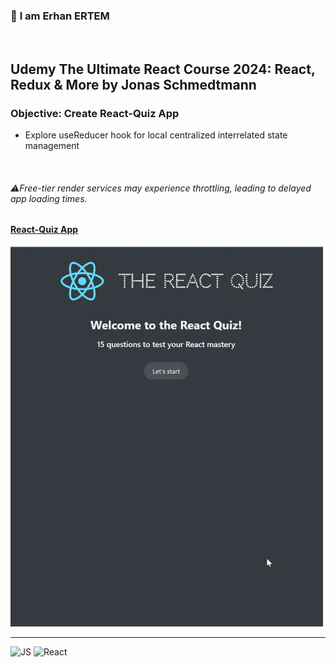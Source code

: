### 👋 **I am Erhan ERTEM**

&emsp;

## Udemy The Ultimate React Course 2024: React, Redux & More by Jonas Schmedtmann

### **Objective:** Create React-Quiz App

- Explore useReducer hook for local centralized interrelated state management

&emsp;

###### ⚠️Free-tier render services may experience throttling, leading to delayed app loading times.

#### [React-Quiz App](https://react-quiz-erhan-ertem.onrender.com)

<img src="./screenshot.webp" width="500px"/>

---

![JS](https://img.shields.io/badge/JavaScript-323330?style=square&logo=javascript&logoColor=F7DF1E)
![React](https://img.shields.io/badge/React-20232A?style=square&logo=react&logoColor=61DAF)
